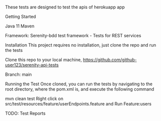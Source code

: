 
These tests are designed to test the apis of herokuapp app

Getting Started

Java 11
Maven

Framework: Serenity-bdd test framework - Tests for REST services

Installation
This project requires no installation, just clone the repo and run the tests

Clone this repo to your local machine,
https://github.com/github-user123/serenity-api-tests

Branch: main  

Running the Test
Once cloned, you can run the tests by navigating to the root directory, where the pom.xml is, and execute the following command

mvn clean test
Right click on src/test/resources/feature/userEndpoints.feature and Run Feature:users

TODO: Test Reports

